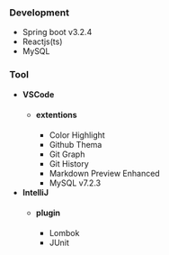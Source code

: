 ### Development 
- Spring boot v3.2.4
- Reactjs(ts) 
- MySQL

### Tool
- **VSCode**
  - #### extentions 
    - Color Highlight 
    - Github Thema
    - Git Graph
    - Git History
    - Markdown Preview Enhanced
    - MySQL v7.2.3
- **IntelliJ**
  - #### plugin
    - Lombok
    - JUnit

